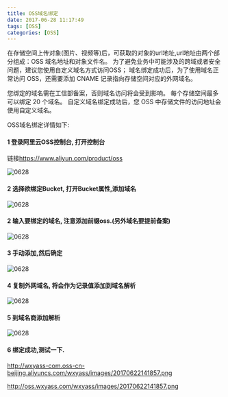 ```yaml
---
title: OSS域名绑定
date: 2017-06-28 11:17:49
tags: [OSS]
categories: [OSS]
---
```


在存储空间上传对象(图片、视频等)后，可获取的对象的url地址,url地址由两个部分组成：OSS 域名地址和对象文件名。
为了避免业务中可能涉及的跨域或者安全问题，建议您使用自定义域名方式访问OSS；
域名绑定成功后，为了使用域名正常访问 OSS，还需要添加 CNAME 记录指向存储空间对应的外网域名。

您绑定的域名需在工信部备案，否则域名访问将会受到影响。
每个存储空间最多可以绑定 20 个域名。
自定义域名绑定成功后，您 OSS 中存储文件的访问地址会使用自定义域名。

<!--more-->

OSS域名绑定详情如下:

#### 1 登录阿里云OSS控制台, 打开控制台
链接<https://www.aliyun.com/product/oss>

![0628](http://images.wxyass.com/wxyass/images/20170628112230.png)

#### 2 选择欲绑定Bucket, 打开Bucket属性,添加域名

![0628](http://images.wxyass.com/wxyass/images/20170628101241.png)

#### 2  输入要绑定的域名, 注意添加前缀oss.(另外域名要提前备案)

![0628](http://images.wxyass.com/wxyass/images/20170628101049.png)

#### 3 手动添加,然后确定

![0628](http://images.wxyass.com/wxyass/images/20170628101353.png)

#### 4 复制外网域名, 将会作为记录值添加到域名解析

![0628](http://images.wxyass.com/wxyass/images/20170628101734.png)

#### 5 到域名商添加解析

![0628](http://images.wxyass.com/wxyass/images/20170628101644.png)

#### 6 绑定成功,测试一下.

<http://wxyass-com.oss-cn-beijing.aliyuncs.com/wxyass/images/20170622141857.png>

<http://oss.wxyass.com/wxyass/images/20170622141857.png>


